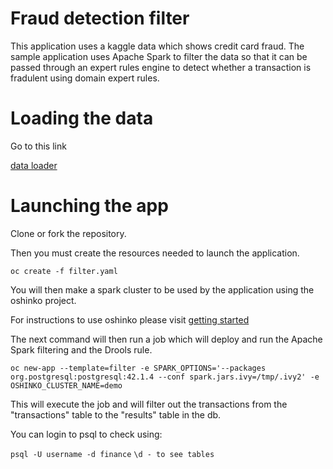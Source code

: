 # Fraud detection filter

This application uses a kaggle data which shows credit card fraud. The sample application uses Apache Spark to filter the data so that it can be passed through an expert rules engine to detect whether a transaction is fradulent using domain expert rules.

# Loading the data

Go to this link

[data loader](https://github.com/rebeccaSimmonds19/transaction_limit_data_loader)

# Launching the app

Clone or fork the repository. 

Then you must create the resources needed to launch the application. 

``
oc create -f filter.yaml
``

You will then make a spark cluster to be used by the application using the oshinko project.

For instructions to use oshinko please visit [getting started](https://radanalytics.io/get-started)

The next command will then run a job which will deploy and run the Apache Spark filtering and the Drools rule. 

``
oc new-app --template=filter -e SPARK_OPTIONS='--packages org.postgresql:postgresql:42.1.4 --conf spark.jars.ivy=/tmp/.ivy2' -e OSHINKO_CLUSTER_NAME=demo
``

This will execute the job and will filter out the transactions from the "transactions" table to the "results" table in the db.

You can login to psql to check using:

``
psql -U username -d finance
``
``
\d - to see tables
``
